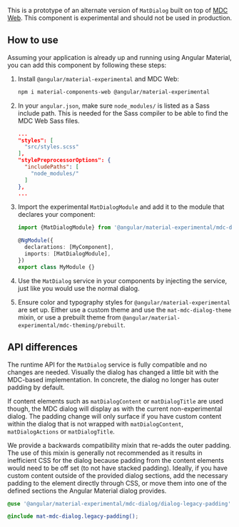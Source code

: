 This is a prototype of an alternate version of `MatDialog` built on top of
[MDC Web](https://github.com/material-components/material-components-web). This component is
experimental and should not be used in production.

## How to use
Assuming your application is already up and running using Angular Material, you can add this
component by following these steps:

1. Install `@angular/material-experimental` and MDC Web:

   ```bash
   npm i material-components-web @angular/material-experimental
   ```

2. In your `angular.json`, make sure `node_modules/` is listed as a Sass include path. This is
   needed for the Sass compiler to be able to find the MDC Web Sass files.

   ```json
   ...
   "styles": [
     "src/styles.scss"
   ],
   "stylePreprocessorOptions": {
     "includePaths": [
       "node_modules/"
     ]
   },
   ...
   ```

3. Import the experimental `MatDialogModule` and add it to the module that declares your
   component:

   ```ts
   import {MatDialogModule} from '@angular/material-experimental/mdc-dialog';

   @NgModule({
     declarations: [MyComponent],
     imports: [MatDialogModule],
   })
   export class MyModule {}
   ```

4. Use the `MatDialog` service in your components by injecting the service, just like you would
   use the normal dialog.

5. Ensure color and typography styles for `@angular/material-experimental` are set up. Either
   use a custom theme and use the `mat-mdc-dialog-theme` mixin, or use a prebuilt theme
   from `@angular/material-experimental/mdc-theming/prebuilt`.

## API differences

The runtime API for the `MatDialog` service is fully compatible and no changes are needed. Visually
the dialog has changed a little bit with the MDC-based implementation. In concrete, the dialog no
longer has outer padding by default.

If content elements such as `matDialogContent` or `matDialogTitle` are used though, the MDC dialog
will display as with the current non-experimental dialog. The padding change will only surface if
you have custom content within the dialog that is not wrapped with `matDialogContent`,
`matDialogActions` or `matDialogTitle`.

We provide a backwards compatibility mixin that re-adds the outer padding. The use of this mixin
is generally not recommended as it results in inefficient CSS for the dialog because padding from
the content elements would need to be off set (to not have stacked padding). Ideally, if you have
custom content outside of the provided dialog sections, add the necessary padding to the element
directly through CSS, or move them into one of the defined sections the Angular Material dialog
provides.

```scss
@use '@angular/material-experimental/mdc-dialog/dialog-legacy-padding' as mat-mdc-dialog;

@include mat-mdc-dialog.legacy-padding();
```
